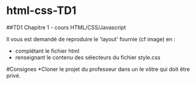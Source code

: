 # html-css-TD1
##TD1 Chapitre 1 - cours HTML/CSS/Javascript

Il vous est demandé de reproduire le 'layout' fournie (cf image) en :
* complétant le fichier html
* renseignant le contenu des sélecteurs du fichier style.css

#Consignes
*Cloner le projet du professeur dans un le vôtre qui doit être privé.

